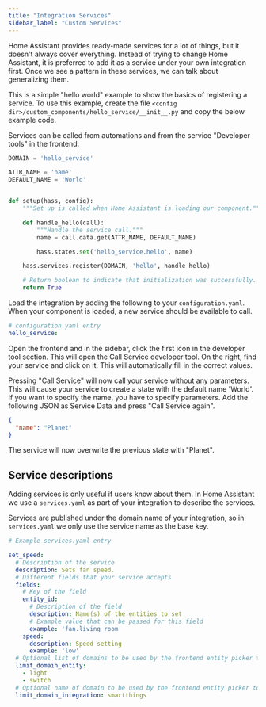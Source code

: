 ```yaml
---
title: "Integration Services"
sidebar_label: "Custom Services"
---
```


Home Assistant provides ready-made services for a lot of things, but it doesn't always cover everything. Instead of trying to change Home Assistant, it is preferred to add it as a service under your own integration first. Once we see a pattern in these services, we can talk about generalizing them.

This is a simple "hello world" example to show the basics of registering a service. To use this example, create the file `<config dir>/custom_components/hello_service/__init__.py` and copy the below example code.

Services can be called from automations and from the service "Developer tools" in the frontend.

```python
DOMAIN = 'hello_service'

ATTR_NAME = 'name'
DEFAULT_NAME = 'World'


def setup(hass, config):
    """Set up is called when Home Assistant is loading our component."""

    def handle_hello(call):
        """Handle the service call."""
        name = call.data.get(ATTR_NAME, DEFAULT_NAME)

        hass.states.set('hello_service.hello', name)

    hass.services.register(DOMAIN, 'hello', handle_hello)

    # Return boolean to indicate that initialization was successfully.
    return True
```

Load the integration by adding the following to your `configuration.yaml`. When your component is loaded, a new service should be available to call.

```yaml
# configuration.yaml entry
hello_service:
```

Open the frontend and in the sidebar, click the first icon in the developer tool section. This will open the Call Service developer tool. On the right, find your service and click on it. This will automatically fill in the correct values.

Pressing "Call Service" will now call your service without any parameters. This will cause your service to create a state with the default name 'World'. If you want to specify the name, you have to specify parameters. Add the following JSON as Service Data and press "Call Service again".

```json
{
  "name": "Planet"
}
```

The service will now overwrite the previous state with "Planet".

## Service descriptions

Adding services is only useful if users know about them. In Home Assistant we use a `services.yaml` as part of your integration to describe the services.

Services are published under the domain name of your integration, so in `services.yaml` we only use the service name as the base key.

```yaml
# Example services.yaml entry

set_speed:
  # Description of the service
  description: Sets fan speed.
  # Different fields that your service accepts
  fields:
    # Key of the field
    entity_id:
      # Description of the field
      description: Name(s) of the entities to set
      # Example value that can be passed for this field
      example: 'fan.living_room'
    speed:
      description: Speed setting
      example: 'low'
  # Optional list of domains to be used by the frontend entity picker to filter the entity list by the specified domain(s). In this example, only light and switch entities will be displayed.
  limit_domain_entity:
    - light
    - switch
  # Optional name of domain to be used by the frontend entity picker to filter the entity list by the specified platform. In this example, only entities generated by the smartthings integration will be displayed.
  limit_domain_integration: smartthings
```
